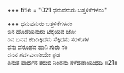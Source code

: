 +++
title = "021 ಧನುವನುರು ಬತ್ತಳಿಕೆಗಳನಂ"

+++
ಧನುವನುರು ಬತ್ತಳಿಕೆಗಳನಂ  
ಬಿನ ಹೊದೆಯನುರು ಟೆಕ್ಕೆಯವ ಜೋ  
ಡಿನ ಬನವ ಕಡಿದಿಕ್ಕಿದನು ಸೆಕ್ಕಿದನು ಸರಳುಗಳ  
ಧನು ವರೂಥದ ಹಾನಿ ಗುರು ನಂ  
ದನನ ಗರ್ವವಿನಾಶಿಯೇ ಫಡ  
ಎನುತ ಪಾರ್ಥನ ತರುಬಿ ನಿಂದನು ಸೆಳೆದಡಾಯುಧದಿ       ॥21॥